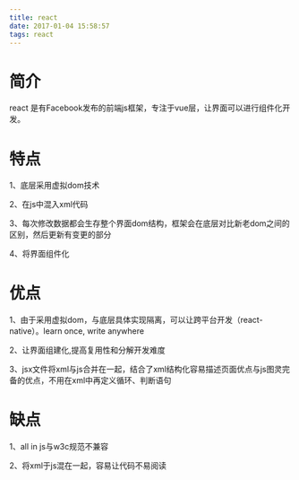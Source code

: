 ```yaml
---
title: react
date: 2017-01-04 15:58:57
tags: react
---
```

# 简介

react 是有Facebook发布的前端js框架，专注于vue层，让界面可以进行组件化开发。



<!--more-->

# 特点

1、底层采用虚拟dom技术

2、在js中混入xml代码

3、每次修改数据都会生存整个界面dom结构，框架会在底层对比新老dom之间的区别，然后更新有变更的部分

4、将界面组件化



# 优点

1、由于采用虚拟dom，与底层具体实现隔离，可以让跨平台开发（react-native）。learn once, write anywhere

2、让界面组建化,提高复用性和分解开发难度

3、jsx文件将xml与js合并在一起，结合了xml结构化容易描述页面优点与js图灵完备的优点，不用在xml中再定义循环、判断语句



# 缺点

1、all in js与w3c规范不兼容

2、将xml于js混在一起，容易让代码不易阅读

